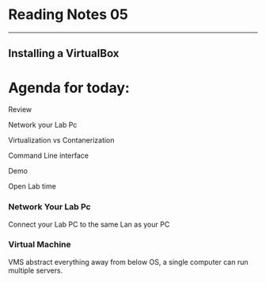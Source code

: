 # Reading Notes 05
---
## Installing a VirtualBox
# Agenda for today:

Review

Network your Lab Pc

Virtualization vs Contanerization

Command Line interface

Demo

Open Lab time

### Network Your Lab Pc
Connect your Lab PC to the same Lan as your PC

### Virtual Machine
 VMS abstract everything away from below OS, a single computer can run multiple servers.
 
